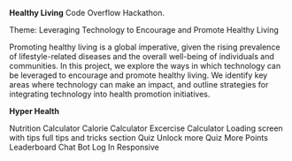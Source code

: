 **Healthy Living**
Code Overflow Hackathon.

Theme: Leveraging Technology to Encourage and Promote Healthy Living

Promoting healthy living is a global imperative, given the rising prevalence of lifestyle-related diseases and the overall well-being of individuals and communities. In this project, we explore the ways in which technology can be leveraged to encourage and promote healthy living. We identify key areas where technology can make an impact, and outline strategies for integrating technology into health promotion initiatives.

**Hyper Health**

Nutrition Calculator
Calorie Calculator
Excercise Calculator
Loading screen with tips
full tips and tricks section
Quiz
    Unlock more Quiz
    More Points
    Leaderboard
Chat Bot
Log In
Responsive